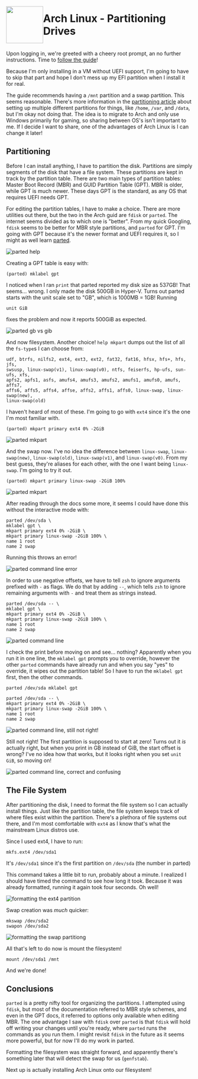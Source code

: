 <h1 style="display: flex; align-items: center;">
  <img
    src="https://upload.wikimedia.org/wikipedia/commons/a/a5/Archlinux-icon-crystal-64.svg"
    height="100"
  />
  Arch Linux - Partitioning Drives
</h1>

Upon logging in, we're greeted with a cheery root prompt, an no further
instructions. Time to [follow the
guide](https://wiki.archlinux.org/index.php/installation_guide#Partition_the_disks)!


Because I'm only installing in a VM without UEFI support, I'm going to have
to skip that part and hope I don't mess up my EFI partition when I install it
for real.

The guide recommends having a `/mnt` partition and a swap partition. This
seems reasonable. There's more information in the [partitioning
article](https://wiki.archlinux.org/index.php/installation_guide#Partition_the_disks
) about setting up multiple different partitions for things, like `/home`,
`/var`, and `/data`, but I'm okay not doing that. The idea is to migrate to
Arch and only use Windows primarily for gaming, so sharing between OS's isn't
important to me. If I decide I want to share, one of the advantages of Arch
Linux is I can change it later!

## Partitioning

Before I can install anything, I have to partition the disk. Partitions are
simply segments of the disk that have a file system. These partitions are
kept in track by the partition table. There are two main types of partition
tables: Master Boot Record (MBR) and GUID Partition Table (GPT). MBR is
older, while GPT is much newer. These days GPT is the standard, as any OS
that requires UEFI needs GPT.

For editing the partition tables, I have to make a choice. There are more
utilities out there, but the two in the Arch guid are `fdisk` or `parted`.
The internet seems divided as to which one is "better". From my quick
Googling, `fdisk` seems to be better for MBR style partitions, and `parted`
for GPT. I'm going with GPT because it's the newer format and UEFI requires
it, so I might as well learn
[parted](https://wiki.archlinux.org/index.php/Parted).

![parted help](/posts/arch-linux/003.partitioning/001.parted-help.png)

Creating a GPT table is easy with:
```
(parted) mklabel gpt
```

I noticed when I ran `print` that parted reported my disk size as 537GB! That
seems... wrong. I only made the disk 500GB in Hyper-V. Turns out parted starts
with the unit scale set to "GB", which is 1000MB = 1GB! Running
```
unit GiB
```
fixes the problem and now it reports 500GiB as expected.

![parted gb vs gib](/posts/arch-linux/003.partitioning/002.parted-gib.png)

And now filesystem. Another choice! `help mkpart` dumps out the list of all the `fs-type`s I can choose from:
```
udf, btrfs, nilfs2, ext4, ext3, ext2, fat32, fat16, hfsx, hfs+, hfs, jfs,
swsusp, linux-swap(v1), linux-swap(v0), ntfs, feiserfs, hp-ufs, sun-ufs, xfs,
apfs2, apfs1, asfs, amufs4, amufs3, amufs2, amufs1, amufs0, amufs, affs7,
affs6, affs5, affs4, affse, affs2, affs1, affs0, linux-swap, linux-swap(new),
linux-swap(old)
```

I haven't heard of most of these. I'm going to go with `ext4` since it's the
one I'm most familiar with.
```
(parted) mkpart primary ext4 0% -2GiB
```

![parted mkpart](/posts/arch-linux/003.partitioning/003.parted-mkpart.png)

And the swap now. I've no idea the difference between `linux-swap`,
`linux-swap(new)`, `linux-swap(old)`, `linux-swap(v1)`, and `linux-swap(v0)`.
From my best guess, they're aliases for each other, with the one I want being
`linux-swap`. I'm going to try it out.

```
(parted) mkpart primary linux-swap -2GiB 100%
```

![parted mkpart](/posts/arch-linux/003.partitioning/004.parted-mkpart-swap.png)

After reading through the docs some more, it seems I could have done this without
the interactive mode with:
```
parted /dev/sda \
mklabel gpt \
mkpart primary ext4 0% -2GiB \
mkpart primary linux-swap -2GiB 100% \
name 1 root
name 2 swap
```

Running this throws an error!

![parted command line error](/posts/arch-linux/003.partitioning/005.parted-command-line-error.png)

In order to use negative offsets, we have to tell `zsh` to ignore arguments
prefixed with `-` as flags. We do that by adding `--`, which tells `zsh` to
ignore remaining arguments with `-` and treat them as strings instead.

```
parted /dev/sda -- \
mklabel gpt \
mkpart primary ext4 0% -2GiB \
mkpart primary linux-swap -2GiB 100% \
name 1 root
name 2 swap
```

![parted command line](/posts/arch-linux/003.partitioning/006.parted-command-line.png)

I check the print before moving on and see... nothing? Apparently when you
run it in one line, the `mklabel gpt` prompts you to override, however the
other `parted` commands have already run and when you say "yes" to override,
it wipes out the partition table! So I have to run the `mklabel gpt` first,
then the other commands.

```
parted /dev/sda mklabel gpt

parted /dev/sda -- \
mkpart primary ext4 0% -2GiB \
mkpart primary linux-swap -2GiB 100% \
name 1 root
name 2 swap
```

![parted command line, still not right!](/posts/arch-linux/003.partitioning/007.parted-command-line-still-not-right.png)

Still not right! The first partition is supposed to start at zero! Turns out
it _is_ actually right, but when you print in GB instead of GiB, the start
offset is wrong? I've no idea how that works, but it looks right when you set
`unit GiB`, so moving on!

![parted command line, correct and confusing](/posts/arch-linux/003.partitioning/008.parted-command-line-correct-but-confusing.png)

## The File System

After partitioning the disk, I need to format the file system so I can
actually install things. Just like the partition table, the file system keeps
track of where files exist within the partition. There's a plethora of file
systems out there, and I'm most comfortable with `ext4` as I know that's what
the mainstream Linux distros use.

Since I used ext4, I have to run:
```
mkfs.ext4 /dev/sda1
```
It's `/dev/sda1` since it's the first partition on `/dev/sda` (the number in
parted)

This command takes a little bit to run, probably about a minute. I realized I
should have timed the command to see how long it took. Because it was already
formatted, running it again took four seconds. Oh well!

![formatting the ext4 partition](/posts/arch-linux/003.partitioning/009.formatting-mkfs.ext4.png)

Swap creation was _much_ quicker:
```
mkswap /dev/sda2
swapon /dev/sda2
```

![formatting the swap partitiong](/posts/arch-linux/003.partitioning/010.formatting-swap.png)

All that's left to do now is mount the filesystem!

```
mount /dev/sda1 /mnt
```

And we're done!

## Conclusions

`parted` is a pretty nifty tool for organizing the partitions. I attempted
using `fdisk`, but most of the documentation referred to MBR style schemes,
and even in the GPT docs, it referred to options only available when editing
MBR. The one advantage I saw with `fdisk` over `parted` is that `fdisk` will
hold off writing your changes until you're ready, where `parted` runs the
commands as you run them. I might revisit `fdisk` in the future as it seems
more powerful, but for now I'll do my work in parted.

Formatting the filesystem was straight forward, and apparently there's
something later that will detect the swap for us (`genfstab`).

Next up is actually installing Arch Linux onto our filesystem!
